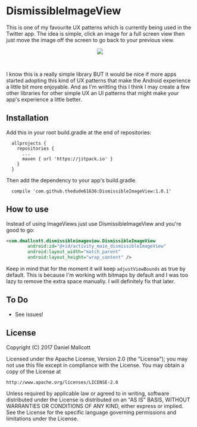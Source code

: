 # DismissibleImageView

This is one of my favourite UX patterns which is currently being used in the Twitter app. The idea is simple, click an image for a full screen view then just move the image off the screen to go back to your previous view.

<p align="center">
  <img src="/assets/sample.gif"/> 
</p>
<br/>

I know this is a really simple library BUT it would be nice if more apps started adopting this kind of UX patterns that make the Android experience a little bit more enjoyable. And as I'm writting this I think I may create a few other libraries for other simple UX an UI patterns that might make your app's experience a little better.

## Installation

Add this in your root build.gradle at the end of repositories:
```
  allprojects {
    repositories {
      ...
      maven { url 'https://jitpack.io' }
    }
  }
```
Then add the dependency to your app's build.gradle.

```
  compile 'com.github.thedude61636:DismissibleImageView:1.0.1'
```


## How to use

Instead of using ImageViews just use DismissibleImageView and you're good to go:

```xml
<com.dmallcott.dismissibleimageview.DismissibleImageView
        android:id="@+id/activity_main_dismissibleImageView"
        android:layout_width="match_parent"
        android:layout_height="wrap_content" />
```

Keep in mind that for the moment it will keep `adjustViewBounds` as true by default. This is because I'm working with bitmaps by default and I was too lazy to remove the extra space manually. I will definitely fix that later.

## To Do
* See issues!

## License

Copyright (C) 2017 Daniel Mallcott

Licensed under the Apache License, Version 2.0 (the "License");
you may not use this file except in compliance with the License.
You may obtain a copy of the License at

    http://www.apache.org/licenses/LICENSE-2.0

Unless required by applicable law or agreed to in writing, software
distributed under the License is distributed on an "AS IS" BASIS,
WITHOUT WARRANTIES OR CONDITIONS OF ANY KIND, either express or implied.
See the License for the specific language governing permissions and
limitations under the License.
